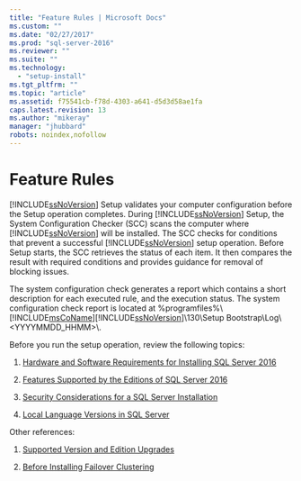 ```yaml
---
title: "Feature Rules | Microsoft Docs"
ms.custom: ""
ms.date: "02/27/2017"
ms.prod: "sql-server-2016"
ms.reviewer: ""
ms.suite: ""
ms.technology: 
  - "setup-install"
ms.tgt_pltfrm: ""
ms.topic: "article"
ms.assetid: f75541cb-f78d-4303-a641-d5d3d58ae1fa
caps.latest.revision: 13
ms.author: "mikeray"
manager: "jhubbard"
robots: noindex,nofollow
---
```

# Feature Rules
  [!INCLUDE[ssNoVersion](../a9notintoc/includes/ssnoversion-md.md)] Setup validates your computer configuration before the Setup operation completes. During [!INCLUDE[ssNoVersion](../a9notintoc/includes/ssnoversion-md.md)] Setup, the System Configuration Checker (SCC) scans the computer where [!INCLUDE[ssNoVersion](../a9notintoc/includes/ssnoversion-md.md)] will be installed. The SCC checks for conditions that prevent a successful [!INCLUDE[ssNoVersion](../a9notintoc/includes/ssnoversion-md.md)] setup operation. Before Setup starts, the SCC retrieves the status of each item. It then compares the result with required conditions and provides guidance for removal of blocking issues.  
  
 The system configuration check generates a report which contains a short description for each executed rule, and the execution status. The system configuration check report is located at %programfiles%\\[!INCLUDE[msCoName](../a9notintoc/includes/msconame-md.md)][!INCLUDE[ssNoVersion](../a9notintoc/includes/ssnoversion-md.md)]\130\Setup Bootstrap\Log\\<YYYYMMDD_HHMM>\\.  
  
 Before you run the setup operation, review the following topics:  
  
1.  [Hardware and Software Requirements for Installing SQL Server 2016](../sql-server/install/hardware-and-software-requirements-for-installing-sql-server.md)  
  
2.  [Features Supported by the Editions of SQL Server 2016](../Topic/Features%20Supported%20by%20the%20Editions%20of%20SQL%20Server%202016.md)  
  
3.  [Security Considerations for a SQL Server Installation](../sql-server/install/security-considerations-for-a-sql-server-installation.md)  
  
4.  [Local Language Versions in SQL Server](../sql-server/install/local-language-versions-in-sql-server.md)  
  
 Other references:  
  
1.  [Supported Version and Edition Upgrades](../database-engine/install/windows/supported-version-and-edition-upgrades.md)  
  
2.  [Before Installing Failover Clustering](../sql-server/failover-clusters/install/before-installing-failover-clustering.md)  
  
  